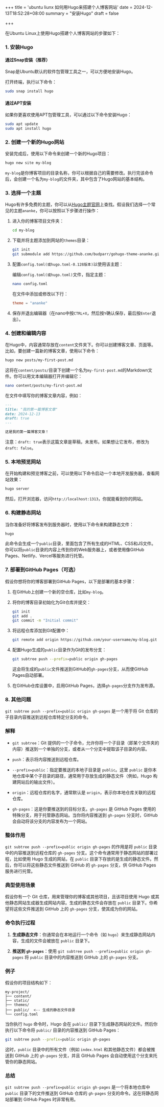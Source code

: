 +++
title = 'ubuntu liunx 如何用Hugo来搭建个人博客网站'
date = 2024-12-13T18:52:28+08:00
summary = "安装Hugo"
draft = false

+++


在Ubuntu Linux上使用Hugo搭建个人博客网站的步骤如下：

### 1. 安装Hugo

#### 通过Snap安装（推荐）
Snap是Ubuntu默认的软件包管理工具之一，可以方便地安装Hugo。

打开终端，执行以下命令：

```bash
sudo snap install hugo
```

#### 通过APT安装
如果你更喜欢使用APT包管理工具，可以通过以下命令安装Hugo：

```bash
sudo apt update
sudo apt install hugo
```

### 2. 创建一个新的Hugo网站

安装完成后，使用以下命令来创建一个新的Hugo项目：

```bash
hugo new site my-blog
```

`my-blog`是你博客项目的目录名称，你可以根据自己的需要修改。执行完该命令后，会创建一个名为`my-blog`的文件夹，其中包含了Hugo网站的基本结构。

### 3. 选择一个主题

Hugo有许多免费的主题，你可以从[Hugo主题官网](https://themes.gohugo.io/)上查找。假设我们选择一个常见的主题`ananke`，你可以按照以下步骤进行操作：

1. 进入你的博客项目文件夹：

    ```bash
    cd my-blog
    ```

2. 下载并将主题添加到网站的`themes`目录：

    ```bash
    git init
    git submodule add https://github.com/budparr/gohugo-theme-ananke.git themes/ananke
    ```

3. 配置`config.toml(或hugo.toml-0.128版本)`以使用该主题：

    编辑`config.toml(或hugo.toml)`文件，指定主题：

    ```bash
    nano config.toml
    ```

    在文件中添加或修改以下行：

    ```toml
    theme = "ananke"
    ```

4. 保存并退出编辑器（在nano中按`CTRL+X`，然后按`Y`确认保存，最后按`Enter`退出）。

### 4. 创建和编辑内容

在Hugo中，内容通常存放在`content`文件夹下。你可以创建博客文章、页面等。比如，要创建一篇新的博客文章，使用以下命令：

```bash
hugo new posts/my-first-post.md
```

这将在`content/posts/`目录下创建一个名为`my-first-post.md`的Markdown文件。你可以用文本编辑器打开并编辑它：

```bash
nano content/posts/my-first-post.md
```

在文件中填写你的博客文章内容，例如：

```markdown
---
title: "我的第一篇博客文章"
date: 2024-12-13
draft: true
---

这是我的第一篇博客文章！
```

注意：`draft: true`表示这篇文章是草稿，未发布。如果想让它发布，修改为`draft: false`。

### 5. 本地预览网站

在开始构建和预览博客之前，可以使用以下命令启动一个本地开发服务器，查看网站效果：

```bash
hugo server
```

然后，打开浏览器，访问`http://localhost:1313`，你就能看到你的网站。

### 6. 构建静态网站

当你准备好将博客发布到服务器时，使用以下命令来构建静态文件：

```bash
hugo
```

此命令会生成一个`public`目录，里面包含了所有生成的HTML、CSS和JS文件。你可以将`public`目录的内容上传到你的Web服务器上，或者使用像GitHub Pages、Netlify、Vercel等服务进行托管。

### 7. 部署到GitHub Pages（可选）

假设你想将你的博客部署到GitHub Pages，以下是部署的基本步骤：

1. 在GitHub上创建一个新的空仓库，比如`my-blog`。

2. 将你的博客目录初始化为Git仓库并提交：

    ```bash
    git init
    git add .
    git commit -m "Initial commit"
    ```

3. 将远程仓库添加到Git配置中：

    ```bash
    git remote add origin https://github.com/your-username/my-blog.git
    ```

4. 配置Hugo生成的`public`目录作为Git的发布分支：

    ```bash
    git subtree push --prefix=public origin gh-pages
    ```

    这会将生成的`public`文件推送到GitHub的`gh-pages`分支，从而使GitHub Pages自动部署。

5. 在GitHub仓库设置中，启用GitHub Pages，选择`gh-pages`分支作为发布源。




### 8. 其他问题

`git subtree push --prefix=public origin gh-pages` 是一个用于将 Git 仓库的子目录内容推送到远程仓库特定分支的命令。

### 解释

- `git subtree`：Git 提供的一个子命令，允许你将一个子目录（即某个文件夹的内容）推送到一个单独的分支，或者从一个分支中提取该子目录的内容。

- `push`：表示将内容推送到远程仓库。

- `--prefix=public`：指定要推送的本地子目录是 `public`。这里 `public` 是你本地仓库中某个子目录的路径，通常用于存放生成的静态文件（例如，Hugo 构建网站后的输出文件）。

- `origin`：远程仓库的名字，通常默认是 `origin`，表示你本地仓库关联的远程仓库。

- `gh-pages`：这是你要推送到的目标分支。`gh-pages` 是 GitHub Pages 使用的特殊分支，用于托管静态网站。当你将内容推送到 `gh-pages` 分支时，GitHub 会自动将该分支的内容发布为一个网站。

### 整体作用

`git subtree push --prefix=public origin gh-pages` 的作用是将 `public` 目录中的内容推送到远程仓库的 `gh-pages` 分支。这个命令通常用于静态网站的部署过程，比如使用 Hugo 生成的网站，在 `public` 目录下存放的是生成的静态文件。然后，你可以将这些静态文件推送到 GitHub 的 `gh-pages` 分支，供 GitHub Pages 服务进行托管。

### 典型使用场景

假设你有一个 Git 仓库，用来管理你的博客或其他项目，且该项目使用 Hugo 或其他静态网站生成器生成网站内容。生成的静态文件会存放在 `public` 目录下。你希望将这些文件推送到 GitHub 上的 `gh-pages` 分支，使其成为你的网站。

### 命令执行过程

1. **生成静态文件**：你通常会在本地运行一个命令（如 `hugo`）来生成静态网站内容，生成的文件会被放在 `public` 目录下。
   
2. **推送到 `gh-pages`**：使用 `git subtree push --prefix=public origin gh-pages` 将 `public` 目录中的内容推送到 GitHub 上的 `gh-pages` 分支。

### 例子

假设你的项目结构如下：

```
my-project/
├── content/
├── static/
├── themes/
├── public/  <-- 生成的静态文件目录
└── config.toml
```

当你执行 `hugo` 命令时，Hugo 会在 `public/` 目录下生成静态网站的文件。然后你执行以下命令将 `public/` 目录的内容推送到 GitHub Pages：

```bash
git subtree push --prefix=public origin gh-pages
```

这时，`public` 目录中的所有文件（例如 `index.html` 和其他静态文件）都会被推送到 GitHub 上的 `gh-pages` 分支，并且 GitHub Pages 会自动使用这个分支来托管你的静态网站。

### 总结

`git subtree push --prefix=public origin gh-pages` 是一个将本地仓库中 `public` 目录下的文件推送到 GitHub 仓库的 `gh-pages` 分支的命令。这在将静态网站部署到 GitHub Pages 时非常有用。